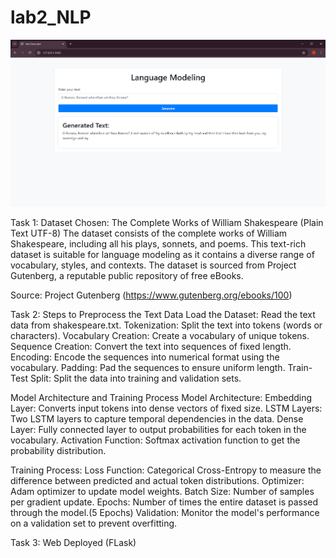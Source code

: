 # lab2_NLP
 
![alt text](image.png)

Task 1:
Dataset Chosen: The Complete Works of William Shakespeare (Plain Text UTF-8)
The dataset consists of the complete works of William Shakespeare, including 
all his plays, sonnets, and poems. This text-rich dataset is suitable for language 
modeling as it contains a diverse range of vocabulary, styles, and contexts. 
The dataset is sourced from Project Gutenberg, a reputable public repository of free eBooks.

Source: Project Gutenberg (https://www.gutenberg.org/ebooks/100)

Task 2:
Steps to Preprocess the Text Data
Load the Dataset: Read the text data from shakespeare.txt.
Tokenization: Split the text into tokens (words or characters).
Vocabulary Creation: Create a vocabulary of unique tokens.
Sequence Creation: Convert the text into sequences of fixed length.
Encoding: Encode the sequences into numerical format using the vocabulary.
Padding: Pad the sequences to ensure uniform length.
Train-Test Split: Split the data into training and validation sets.

Model Architecture and Training Process
Model Architecture:
Embedding Layer: Converts input tokens into dense vectors of fixed size.
LSTM Layers: Two LSTM layers to capture temporal dependencies in the data.
Dense Layer: Fully connected layer to output probabilities for each token in the vocabulary.
Activation Function: Softmax activation function to get the probability distribution.

Training Process:
Loss Function: Categorical Cross-Entropy to measure the difference between predicted and actual token distributions.
Optimizer: Adam optimizer to update model weights.
Batch Size: Number of samples per gradient update.
Epochs: Number of times the entire dataset is passed through the model.(5 Epochs)
Validation: Monitor the model's performance on a validation set to prevent overfitting.

Task 3: Web Deployed (FLask)